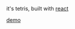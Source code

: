 it's tetris, built with [react](http://facebook.github.io/react/)

[demo](http://brandly.github.io/react-tetris/)

